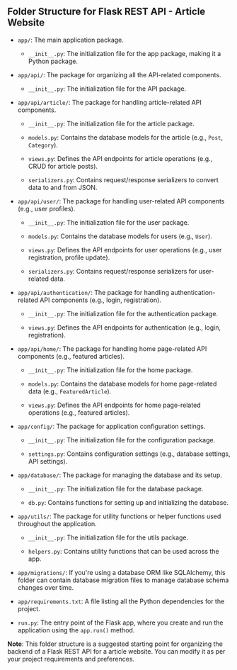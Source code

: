 ## Folder Structure for Flask REST API - Article Website

- `app/`: The main application package.

    - `__init__.py`: The initialization file for the app package, making it a Python package.

- `app/api/`: The package for organizing all the API-related components.

    - `__init__.py`: The initialization file for the API package.

- `app/api/article/`: The package for handling article-related API components.

    - `__init__.py`: The initialization file for the article package.

    - `models.py`: Contains the database models for the article (e.g., `Post`, `Category`).

    - `views.py`: Defines the API endpoints for article operations (e.g., CRUD for article posts).

    - `serializers.py`: Contains request/response serializers to convert data to and from JSON.

- `app/api/user/`: The package for handling user-related API components (e.g., user profiles).

    - `__init__.py`: The initialization file for the user package.

    - `models.py`: Contains the database models for users (e.g., `User`).

    - `views.py`: Defines the API endpoints for user operations (e.g., user registration, profile update).

    - `serializers.py`: Contains request/response serializers for user-related data.

- `app/api/authentication/`: The package for handling authentication-related API components (e.g., login, registration).

    - `__init__.py`: The initialization file for the authentication package.

    - `views.py`: Defines the API endpoints for authentication (e.g., login, registration).

- `app/api/home/`: The package for handling home page-related API components (e.g., featured articles).

    - `__init__.py`: The initialization file for the home package.

    - `models.py`: Contains the database models for home page-related data (e.g., `FeaturedArticle`).

    - `views.py`: Defines the API endpoints for home page-related operations (e.g., featured articles).

- `app/config/`: The package for application configuration settings.

    - `__init__.py`: The initialization file for the configuration package.

    - `settings.py`: Contains configuration settings (e.g., database settings, API settings).

- `app/database/`: The package for managing the database and its setup.

    - `__init__.py`: The initialization file for the database package.

    - `db.py`: Contains functions for setting up and initializing the database.

- `app/utils/`: The package for utility functions or helper functions used throughout the application.

    - `__init__.py`: The initialization file for the utils package.

    - `helpers.py`: Contains utility functions that can be used across the app.

- `app/migrations/`: If you're using a database ORM like SQLAlchemy, this folder can contain database migration files to manage database schema changes over time.

- `app/requirements.txt`: A file listing all the Python dependencies for the project.

- `run.py`: The entry point of the Flask app, where you create and run the application using the `app.run()` method.

**Note**: This folder structure is a suggested starting point for organizing the backend of a Flask REST API for a article website. You can modify it as per your project requirements and preferences.
